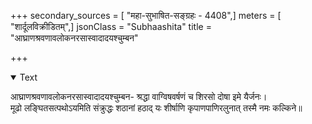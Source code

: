 +++
secondary_sources = [ "महा-सुभाषित-सङ्ग्रहः - 4408",]
meters = [ "शार्दूलविक्रीडितम्",]
jsonClass = "Subhaashita"
title = "आघ्राणश्रवणावलोकनरसास्वादादयश्चुम्बन"

+++

<details open><summary>Text</summary>

आघ्राणश्रवणावलोकनरसास्वादादयश्चुम्बन- श्रद्धा वाग्विषवर्षणं च शिरसो दोषा इमे यैर्जनः।  
मूढो लङ्घितसत्पथोऽयमिति संक्रुद्धः शठानां हठाद् यः शीर्षाणि कृपाणपाणिरलुनात् तस्मै नमः कल्किने॥
</details>
